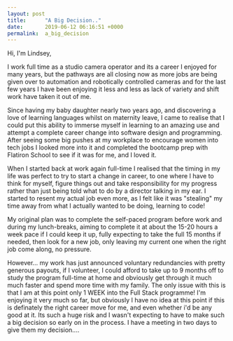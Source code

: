```yaml
---
layout: post
title:      "A Big Decision.."
date:       2019-06-12 06:16:51 +0000
permalink:  a_big_decision
---
```



Hi, I'm Lindsey, 

I work full time as a studio camera operator and its a career I enjoyed for many years, but the pathways are all closing now as more jobs are being given over to automation and robotically controlled cameras and for the last few years I have been enjoying it less and less as lack of variety and shift work have taken it out of me.

Since having my baby daughter nearly two years ago, and discovering a love of learning languages  whilst on maternity leave, I came to realise that I could put this ability to immerse myself in learning to an amazing use and attempt a complete career change into software design and programming. After seeing some big pushes at my workplace to encourage women into tech jobs I looked more into it and completed the bootcamp prep with Flatiron School to see if it was for me, and I loved it.

When I started back at work again full-time I realised that the timing in my life was perfect to try to start a change in career, to one where I have to think for myself, figure things out and take responsibility for my progress rather than just being told what to do by a director talking in my ear. I started to resent my actual job even more, as I felt like it was "stealing" my time away from what I actually wanted to be doing, learning to code!

My original plan was to complete the self-paced program before work and during my lunch-breaks, aiming to complete it at about the 15-20 hours a week pace if I could keep it up, fully expecting to take the full 15 months if needed, then look for a new job, only leaving my current one when the right job come along, no pressure.

However...
my work has just announced voluntary redundancies with pretty generous payouts, if I volunteer, I could afford to take up to 9 months off to study the program full-time at home and obviously get through it much much faster and spend more time with my family. The only issue with this is that I am at this point only 1 WEEK into the Full Stack programme! I'm enjoying it very much so far, but obviously I have no idea at this point if this is definately the right career move for me, and even whether i'd be any good at it. Its such a huge risk and I wasn't expecting to have to make such a big decision so early on in the process. I have a meeting in two days to give them my decision....


